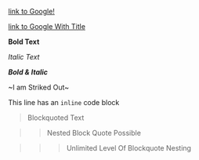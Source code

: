 [link to Google!](http://google.com)

[link to Google With Title](http://google.com "Hi, I am the title" )


**Bold Text**

*Italic Text*

***Bold & Italic***

~I am Striked Out~

This line has an `inline` code block

> Blockquoted Text

>> Nested Block Quote Possible 

>>> Unlimited Level Of Blockquote Nesting
